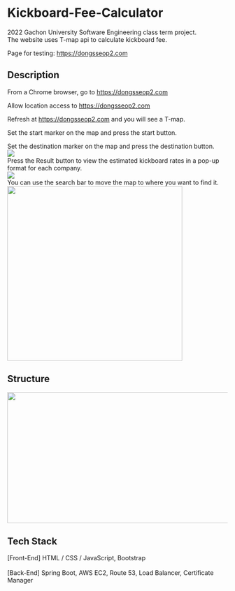 # Kickboard-Fee-Calculator
2022 Gachon University Software Engineering class term project.<br>
The website uses T-map api to calculate kickboard fee.

Page for testing: https://dongsseop2.com


## Description
From a Chrome browser, go to https://dongsseop2.com

Allow location access to https://dongsseop2.com

Refresh at https://dongsseop2.com and you will see a T-map.

Set the start marker on the map and press the start button.

Set the destination marker on the map and press the destination button.<br>
<img src="https://user-images.githubusercontent.com/76763417/177947404-c8ee24ce-6464-41b9-8ecf-0050cbf32307.png"><br>
Press the Result button to view the estimated kickboard rates in a pop-up format for each company.<br>
<img src="https://user-images.githubusercontent.com/76763417/177947640-d549202b-3db8-499e-ac23-2afd91c2a7d7.png"><br>
You can use the search bar to move the map to where you want to find it.<br>
<img src="https://user-images.githubusercontent.com/76763417/177947740-0415bce3-3b3e-4b1f-b998-275f8aac0ec8.jpg" width= 400 height=400><br>


## Structure
<img src="https://user-images.githubusercontent.com/76763417/177947783-200bc43a-9c2e-4817-ade2-34a30784fb87.png" width=600 height=300><br>

## Tech Stack
[Front-End] HTML / CSS / JavaScript, Bootstrap <br><br>
[Back-End] Spring Boot, AWS EC2, Route 53, Load Balancer, Certificate Manager

